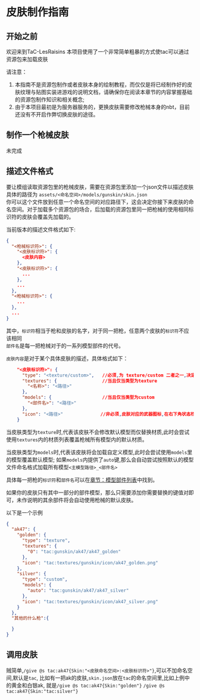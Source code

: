 # 皮肤制作指南

## 开始之前
欢迎来到TaC-LesRaisins
本项目使用了一个非常简单粗暴的方式使tac可以通过资源包来加载皮肤  

请注意：  
1. 本指南不是资源包制作或者皮肤本身的绘制教程，而仅仅是将已经制作好的皮肤纹理与贴图实装进游戏的说明文档，请确保你在阅读本章节的内容掌握基础的资源包制作知识和相关概念;  
2. 由于本项目最初是为服务器服务的，更换皮肤需要修改枪械本身的nbt，目前还没有不开启作弊切换皮肤的途径。

## 制作一个枪械皮肤
未完成
## 描述文件格式
要让模组读取资源包里的枪械皮肤，需要在资源包里添加一个json文件以描述皮肤  
具体的路径为
`assets/<命名空间>/models/gunskin/skin.json`  
你可以这个文件放到任意一个命名空间的对应路径下，这会决定你接下来皮肤的命名空间。对于加载多个资源包的场合，后加载的资源包里同一把枪械的使用相同标识符的皮肤会覆盖先加载的。

当前版本的描述文件格式如下:
```json
{
  "<枪械标识符>": {
    "<皮肤标识符>": {
      <皮肤内容>
    },
    "<皮肤标识符>": {
      ...
    },
    ...
  },
  "<枪械标识符>": {
    ...
  },
  ...
}
```

其中，`标识符`相当于枪和皮肤的名字，对于同一把枪，任意两个皮肤的`标识符`不应该相同  
`部件名`是每一把枪械对于的一系列模型部件的代号。  

`皮肤内容`是对于某个具体皮肤的描述，具体格式如下：
```json
    "<皮肤标识符>": {
      "type": "<texture/custom>",   //必须,为 texture/custom 二者之一,决定该皮肤是否需要修改模型
      "textures": {                 //当且仅当类型为texture
        "<名称>": "<路径>"
      },
      "models": {                   //当且仅当类型为custom
        "<部件名>": "<路径>"
      },
      "icon": "<路径>"              //非必须,皮肤对应的武器图标,在右下角状态栏展示,这部分还没写完用不了()
    }
```
当皮肤类型为`texture`时,代表该皮肤不会修改默认模型而仅替换材质,此时会尝试使用`textures`内的材质列表覆盖枪械所有模型内的默认材质。

当皮肤类型为`models`时,代表该皮肤将会加载自定义模型,此时会尝试使用`models`里的模型覆盖默认模型;
如果`models`内提供了`auto`键,那么会自动尝试按照默认的模型文件命名格式加载所有模型`<主模型路径>_<部件名>`

具体每一把枪的`标识符`和`部件名`可以在[章节：模型部件列表](./gunskin_guide_model.md)中找到。

如果你的皮肤只有其中一部分的部件模型，那么只需要添加你需要替换的键值对即可，未作说明的其余部件将会自动使用枪械的默认皮肤。

以下是一个示例
```json
{
  "ak47": {
    "golden": {
      "type": "texture",
      "textures": {
        "0": "tac:gunskin/ak47/ak47_golden"
      },
      "icon": "tac:textures/gunskin/icon/ak47_golden.png"
    },
    "silver": {
      "type": "custom",
      "models": {
        "auto": "tac:gunskin/ak47/ak47_silver"
      },
      "icon": "tac:textures/gunskin/icon/ak47_silver.png"
    }
  },
  "其他的什么枪":{

  }
}
```

## 调用皮肤
贼简单,`/give @s tac:ak47{Skin:"<皮肤命名空间>:<皮肤标识符>"}`,可以不加命名空间,默认是`tac`,
比如有一把ak的皮肤,`skin.json`放在`tac`的命名空间里,比如上例中的黄金和白银ak,
就是`/give @s tac:ak47{Skin:"golden"}` `/give @s tac:ak47{Skin:"tac:silver"}`  
